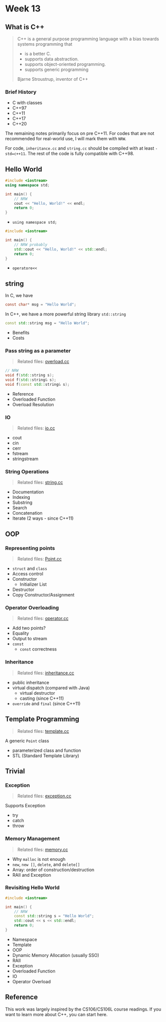 # Week 13

## What is C++

> C++ is a general purpose programming language with a bias towards systems programming that
> - is a better C.
> - supports data abstraction.
> - supports object-oriented programming.
> - supports generic programming
>
> Bjarne Stroustrup, inventor of C++


### Brief History

- C with classes
- C++97
- C++11
- C++17
- C++20

The remaining notes primarily focus on pre C++11. For codes that are not recommended for real-world use, I will mark them with `NRW`.

For code, `inheritance.cc` and `string.cc` should be compiled with at least `-std=c++11`. The rest of the code is fully compatible with C++98.

## Hello World

```c++
#include <iostream>
using namespace std;

int main() {
    // NRW
    cout << "Hello, World!" << endl;
    return 0;
}
```

- `using namespace std;`

```c++
#include <iostream>

int main() {
    // NRW probably
    std::cout << "Hello, World!" << std::endl;
    return 0;
}
```

- `operatore<<`


## string

In C, we have

```c
const char* msg = "Hello World";
```

In C++, we have a more powerful string library `std::string`

```c++
const std::string msg = "Hello World";
```

- Benefits
- Costs


### Pass string as a parameter

> Related files: [overload.cc](./attachments/code/overload.cc)

```c++
// NRW
void f(std::string s);
void f(std::string& s);
void f(const std::string& s);
```

- Reference
- Overloaded Function
- Overload Resolution


### IO

> Related files: [io.cc](./attachments/code/io.cc)

- cout
- cin
- cerr
- fstream
- stringstream


### String Operations

> Related files: [string.cc](./attachments/code/string.cc)

- Documentation
- Indexing
- Substring
- Search
- Concatenation
- Iterate (2 ways - since C++11)


## OOP

### Representing points

> Related files: [Point.cc](./attachments/code/Point.cc)

- `struct` and `class`
- Access control
- Constructor
    - Initializer List
- Destructor
- Copy Constructor/Assignment


### Operator Overloading

> Related files: [operator.cc](./attachments/code/operator.cc)

- Add two points?
- Equality
- Output to stream
- `const`
    - `const` correctness


### Inheritance

> Related files: [inheritance.cc](./attachments/code/inheritance.cc)

- public inheritance
- virtual dispatch (compared with Java)
    - virtual destructor
    - casting (since C++11)
- `override` and `final` (since C++11)


## Template Programming

> Related files: [template.cc](./attachments/code/template.cc)

A generic `Point` class

- parameterized class and function
- STL (Standard Template Library)


## Trivial

### Exception

> Related files: [exception.cc](./attachments/code/exception.cc)

Supports Exception
- try
- catch
- throw

### Memory Management

> Related files: [memory.cc](./attachments/code/memory.cc)

- Why `malloc` is not enough
- `new`, `new []`, `delete`, and `delete[]`
- Array: order of construction/destruction
- RAII and Exception


### Revisiting Hello World

```c++
#include <iostream>

int main() {
    // NRW
    const std::string s = "Hello World";
    std::cout << s << std::endl;
    return 0;
}
```

- Namespace
- Template
- OOP
- Dynamic Memory Allocation (usually SSO)
- RAII
- Exception
- Overloaded Function
- IO
- Operator Overload


## Reference

This work was largely inspired by the CS106/CS106L course readings. If you want to learn more about C++, you can start here.